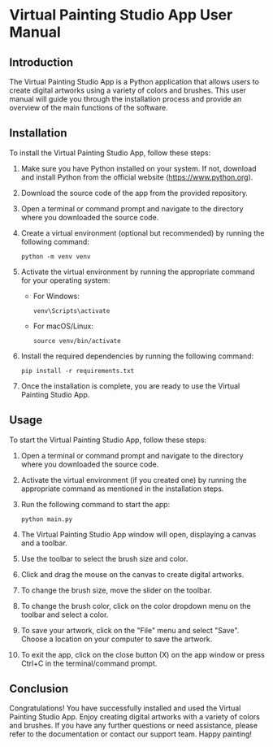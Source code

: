 # Virtual Painting Studio App User Manual

## Introduction

The Virtual Painting Studio App is a Python application that allows users to create digital artworks using a variety of colors and brushes. This user manual will guide you through the installation process and provide an overview of the main functions of the software.

## Installation

To install the Virtual Painting Studio App, follow these steps:

1. Make sure you have Python installed on your system. If not, download and install Python from the official website (https://www.python.org).

2. Download the source code of the app from the provided repository.

3. Open a terminal or command prompt and navigate to the directory where you downloaded the source code.

4. Create a virtual environment (optional but recommended) by running the following command:

   ```
   python -m venv venv
   ```

5. Activate the virtual environment by running the appropriate command for your operating system:

   - For Windows:

     ```
     venv\Scripts\activate
     ```

   - For macOS/Linux:

     ```
     source venv/bin/activate
     ```

6. Install the required dependencies by running the following command:

   ```
   pip install -r requirements.txt
   ```

7. Once the installation is complete, you are ready to use the Virtual Painting Studio App.

## Usage

To start the Virtual Painting Studio App, follow these steps:

1. Open a terminal or command prompt and navigate to the directory where you downloaded the source code.

2. Activate the virtual environment (if you created one) by running the appropriate command as mentioned in the installation steps.

3. Run the following command to start the app:

   ```
   python main.py
   ```

4. The Virtual Painting Studio App window will open, displaying a canvas and a toolbar.

5. Use the toolbar to select the brush size and color.

6. Click and drag the mouse on the canvas to create digital artworks.

7. To change the brush size, move the slider on the toolbar.

8. To change the brush color, click on the color dropdown menu on the toolbar and select a color.

9. To save your artwork, click on the "File" menu and select "Save". Choose a location on your computer to save the artwork.

10. To exit the app, click on the close button (X) on the app window or press Ctrl+C in the terminal/command prompt.

## Conclusion

Congratulations! You have successfully installed and used the Virtual Painting Studio App. Enjoy creating digital artworks with a variety of colors and brushes. If you have any further questions or need assistance, please refer to the documentation or contact our support team. Happy painting!